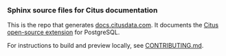 ### Sphinx source files for Citus documentation 

This is the repo that generates
[docs.citusdata.com](https://docs.citusdata.com). It documents the [Citus
open-source extension](https://github.com/citusdata/citus) for PostgreSQL.

For instructions to build and preview locally, see
[CONTRIBUTING.md](CONTRIBUTING.md).
